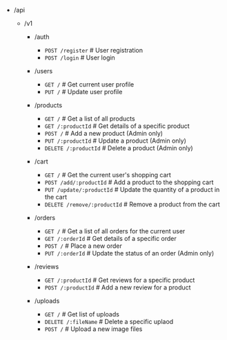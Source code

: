 -   /api

    -   /v1

        -   /auth

            -   `POST /register` # User registration
            -   `POST /login` # User login

        -   /users

            -   `GET /` # Get current user profile
            -   `PUT /` # Update user profile

        -   /products

            -   `GET /` # Get a list of all products
            -   `GET /:productId` # Get details of a specific product
            -   `POST /` # Add a new product (Admin only)
            -   `PUT /:productId` # Update a product (Admin only)
            -   `DELETE /:productId` # Delete a product (Admin only)

        -   /cart

            -   `GET /` # Get the current user's shopping cart
            -   `POST /add/:productId` # Add a product to the shopping cart
            -   `PUT /update/:productId` # Update the quantity of a product in the cart
            -   `DELETE /remove/:productId` # Remove a product from the cart

        -   /orders

            -   `GET /` # Get a list of all orders for the current user
            -   `GET /:orderId` # Get details of a specific order
            -   `POST /` # Place a new order
            -   `PUT /:orderId` # Update the status of an order (Admin only)

        -   /reviews

            -   `GET /:productId` # Get reviews for a specific product
            -   `POST /:productId` # Add a new review for a product
        -   /uploads

            -   `GET /` # Get list of uploads
            -   `DELETE /:fileName` # Delete a specific uplaod
            -   `POST /` # Upload a new image files
